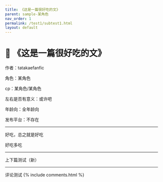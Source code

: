 ```yaml
---
title: 《这是一篇很好吃的文》
parent: sample-某角色
nav_order: 1
permalink: /test1/subtest1.html
layout: default
---
```


# 📄 《这是一篇很好吃的文》

作者：tatakaefanfic

角色：某角色

cp：某角色/某角色

左右是否有意义：或许吧

年龄向：全年龄向

发布平台：不存在

---

好吃，总之就是好吃

好吃多吃

---

上下篇测试（新）
<div id="prev-next-box" data-order="1"></div>
<script src="/assets/js/prev-next.js"></script>


---

评论测试
{% include comments.html %}
